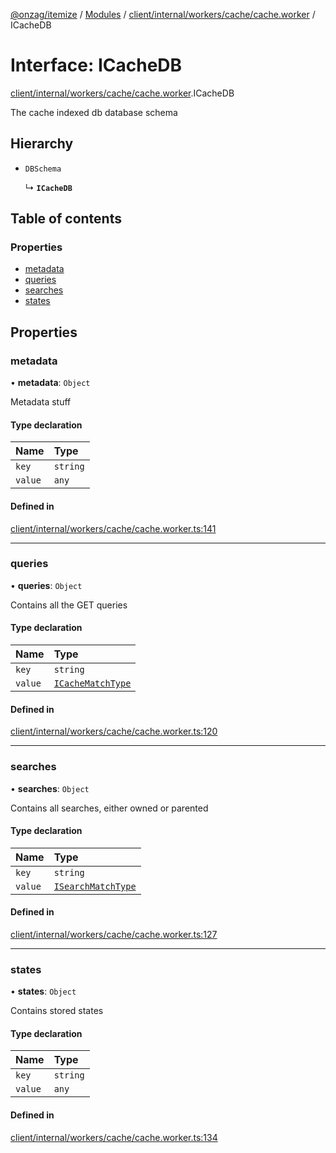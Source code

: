 [@onzag/itemize](../README.md) / [Modules](../modules.md) / [client/internal/workers/cache/cache.worker](../modules/client_internal_workers_cache_cache_worker.md) / ICacheDB

# Interface: ICacheDB

[client/internal/workers/cache/cache.worker](../modules/client_internal_workers_cache_cache_worker.md).ICacheDB

The cache indexed db database schema

## Hierarchy

- `DBSchema`

  ↳ **`ICacheDB`**

## Table of contents

### Properties

- [metadata](client_internal_workers_cache_cache_worker.ICacheDB.md#metadata)
- [queries](client_internal_workers_cache_cache_worker.ICacheDB.md#queries)
- [searches](client_internal_workers_cache_cache_worker.ICacheDB.md#searches)
- [states](client_internal_workers_cache_cache_worker.ICacheDB.md#states)

## Properties

### metadata

• **metadata**: `Object`

Metadata stuff

#### Type declaration

| Name | Type |
| :------ | :------ |
| `key` | `string` |
| `value` | `any` |

#### Defined in

[client/internal/workers/cache/cache.worker.ts:141](https://github.com/onzag/itemize/blob/f2f29986/client/internal/workers/cache/cache.worker.ts#L141)

___

### queries

• **queries**: `Object`

Contains all the GET queries

#### Type declaration

| Name | Type |
| :------ | :------ |
| `key` | `string` |
| `value` | [`ICacheMatchType`](client_internal_workers_cache_cache_worker.ICacheMatchType.md) |

#### Defined in

[client/internal/workers/cache/cache.worker.ts:120](https://github.com/onzag/itemize/blob/f2f29986/client/internal/workers/cache/cache.worker.ts#L120)

___

### searches

• **searches**: `Object`

Contains all searches, either owned or parented

#### Type declaration

| Name | Type |
| :------ | :------ |
| `key` | `string` |
| `value` | [`ISearchMatchType`](client_internal_workers_cache_cache_worker.ISearchMatchType.md) |

#### Defined in

[client/internal/workers/cache/cache.worker.ts:127](https://github.com/onzag/itemize/blob/f2f29986/client/internal/workers/cache/cache.worker.ts#L127)

___

### states

• **states**: `Object`

Contains stored states

#### Type declaration

| Name | Type |
| :------ | :------ |
| `key` | `string` |
| `value` | `any` |

#### Defined in

[client/internal/workers/cache/cache.worker.ts:134](https://github.com/onzag/itemize/blob/f2f29986/client/internal/workers/cache/cache.worker.ts#L134)
